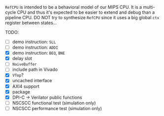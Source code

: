 `RefCPU` is intended to be a behavioral model of our MIPS CPU. It is a multi-cycle CPU and thus it's expected to be easier to extend and debug than a pipeline CPU. DO NOT try to synthesize `RefCPU` since it uses a big global `ctx` register between states...

TODO:

* [ ] demo instruction: `SLL`
* [ ] demo instruction: `ADDI`
* [x] demo instruction: `BEQ`, `BNE`
* [x] delay slot
* [ ] `NaiveBuffer`
* [ ] include path in Vivado
* [x] `VTop`?
* [x] uncached interface
* [x] AXI4 support
* [x] package
* [x] DPI-C -> Verilator public functions
* [ ] NSCSCC functional test (simulation only)
* [ ] NSCSCC performance test (simulation only)
